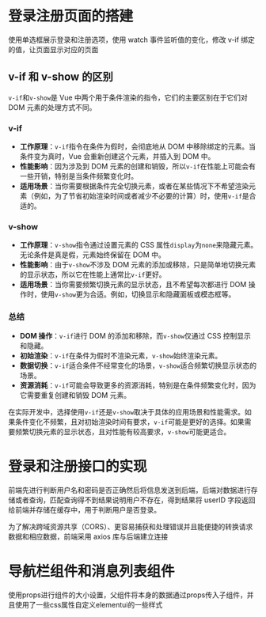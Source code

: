 # 登录注册页面的搭建

使用单选框展示登录和注册选项，使用 watch 事件监听值的变化，修改 v-if 绑定的值，让页面显示对应的页面

## v-if 和 v-show 的区别

`v-if`和`v-show`是 Vue 中两个用于条件渲染的指令，它们的主要区别在于它们对 DOM 元素的处理方式不同。

### v-if

- **工作原理**：`v-if`指令在条件为假时，会彻底地从 DOM 中移除绑定的元素。当条件变为真时，Vue 会重新创建这个元素，并插入到 DOM 中。
- **性能影响**：因为涉及到 DOM 元素的创建和销毁，所以`v-if`在性能上可能会有一些开销，特别是当条件频繁变化时。
- **适用场景**：当你需要根据条件完全切换元素，或者在某些情况下不希望渲染元素（例如，为了节省初始渲染时间或者减少不必要的计算）时，使用`v-if`是合适的。

### v-show

- **工作原理**：`v-show`指令通过设置元素的 CSS 属性`display`为`none`来隐藏元素。无论条件是真是假，元素始终保留在 DOM 中。
- **性能影响**：由于`v-show`不涉及 DOM 元素的添加或移除，只是简单地切换元素的显示状态，所以它在性能上通常比`v-if`更好。
- **适用场景**：当你需要频繁切换元素的显示状态，且不希望每次都进行 DOM 操作时，使用`v-show`更为合适。例如，切换显示和隐藏面板或模态框等。

### 总结

- **DOM 操作**：`v-if`进行 DOM 的添加和移除，而`v-show`仅通过 CSS 控制显示和隐藏。
- **初始渲染**：`v-if`在条件为假时不渲染元素，`v-show`始终渲染元素。
- **数据切换**：`v-if`适合条件不经常变化的场景，`v-show`适合频繁切换显示状态的场景。
- **资源消耗**：`v-if`可能会导致更多的资源消耗，特别是在条件频繁变化时，因为它需要重复创建和销毁 DOM 元素。

在实际开发中，选择使用`v-if`还是`v-show`取决于具体的应用场景和性能需求。如果条件变化不频繁，且对初始渲染时间有要求，`v-if`可能是更好的选择。如果需要频繁切换元素的显示状态，且对性能有较高要求，`v-show`可能更适合。

# 登录和注册接口的实现

前端先进行判断用户名和密码是否正确然后将信息发送到后端，后端对数据进行存储或者查询，匹配查询得不到结果说明用户不存在，得到结果将 userID 字段返回给前端并存储在缓存中，用于判断用户是否登录。

为了解决跨域资源共享（CORS）、更容易捕获和处理错误并且能便捷的转换请求数据和相应数据，前端采用 axios 库与后端建立连接

# 导航栏组件和消息列表组件

使用props进行组件的大小设置，父组件将本身的数据通过props传入子组件，并且使用了一些css属性自定义elementui的一些样式
